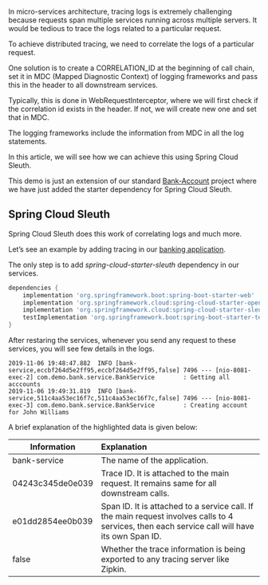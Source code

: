 In micro-services architecture, tracing logs is extremely challenging because requests span multiple services running across multiple servers. It would be tedious to trace the logs related to a particular request.

To achieve distributed tracing, we need to correlate the logs of a particular request.

One solution is to create a CORRELATION_ID at the beginning of call chain, set it in MDC (Mapped Diagnostic Context) of logging frameworks and pass this in the header to all downstream services.

Typically, this is done in WebRequestInterceptor, where we will first check if the correlation id exists in the header. If not, we will create new one and set that in MDC.

The logging frameworks include the information from MDC in all the log statements.

In this article, we will see how we can achieve this using Spring Cloud Sleuth.

This demo is just an extension of our standard [Bank-Account](https://github.com/nileshwaani/tutorials/tree/master/Feign) project where we have just added the starter dependency for Spring Cloud Sleuth.

## Spring Cloud Sleuth

Spring Cloud Sleuth does this work of correlating logs and much more.

Let’s see an example by adding tracing in our [banking application](https://github.com/nileshwaani/tutorials/tree/master/Feign).

The only step is to add _spring-cloud-starter-sleuth_ dependency in our services.

```gradle
dependencies {
    implementation 'org.springframework.boot:spring-boot-starter-web'
    implementation 'org.springframework.cloud:spring-cloud-starter-openfeign'
    implementation 'org.springframework.cloud:spring-cloud-starter-sleuth'
    testImplementation 'org.springframework.boot:spring-boot-starter-test'
}
```

After restaring the services, whenever you send any request to these services, you will see few details in the logs.

```
2019-11-06 19:48:47.882  INFO [bank-service,eccbf264d5e2ff95,eccbf264d5e2ff95,false] 7496 --- [nio-8081-exec-2] com.demo.bank.service.BankService        : Getting all acccounts
2019-11-06 19:49:31.819  INFO [bank-service,511c4aa53ec16f7c,511c4aa53ec16f7c,false] 7496 --- [nio-8081-exec-3] com.demo.bank.service.BankService        : Creating account for John Williams
```

A brief explanation of the highlighted data is given below:

| Information      | Explanation|
| -----------------|:-------------|
|bank-service      |The name of the application.|
|04243c345de0e039  |Trace ID. It is attached to the main request. It remains same for all downstream calls.|
|e01dd2854ee0b039  |Span ID. It is attached to a service call. If the main request involves calls to 4 services, then each service call will have its own Span ID.|
|false             |Whether the trace information is being exported to any tracing server like Zipkin.|